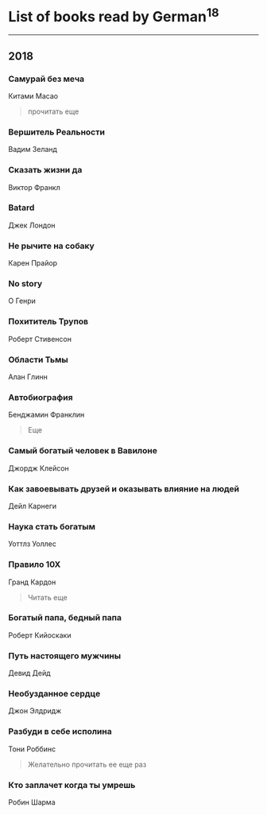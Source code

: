# List of books read by German<sup>18</sup>
---

## 2018

### Самурай без меча
Китами Масао
> прочитать еще


### Вершитель Реальности
Вадим Зеланд


### Сказать жизни да
Виктор Франкл


### Batard
Джек Лондон


### Не рычите на собаку
Карен Прайор


### No story
О Генри


### Похититель Трупов
Роберт Стивенсон


### Области Тьмы
Алан Глинн


### Автобиография
Бенджамин Франклин
> Еще


### Самый богатый человек в Вавилоне
Джордж Клейсон


### Как завоевывать друзей и оказывать влияние на людей
Дейл Карнеги


### Наука стать богатым
Уоттлз Уоллес


### Правило 10Х
Гранд Кардон
> Читать еще


### Богатый папа, бедный папа
Роберт Кийоскаки


### Путь настоящего мужчины
Девид Дейд


### Необузданное сердце
Джон Элдридж


### Разбуди в себе исполина
Тони Роббинс
> Желательно прочитать ее еще раз


### Кто заплачет когда ты умрешь
Робин Шарма



